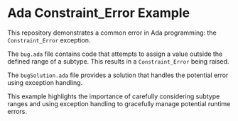 # Ada Constraint_Error Example

This repository demonstrates a common error in Ada programming: the `Constraint_Error` exception.

The `bug.ada` file contains code that attempts to assign a value outside the defined range of a subtype. This results in a `Constraint_Error` being raised.

The `bugSolution.ada` file provides a solution that handles the potential error using exception handling.

This example highlights the importance of carefully considering subtype ranges and using exception handling to gracefully manage potential runtime errors.